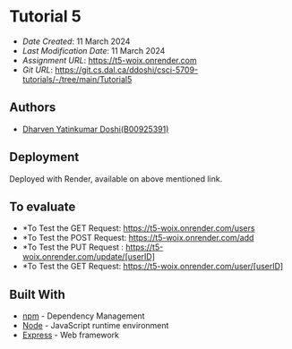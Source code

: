# Tutorial 5
 
* *Date Created*: 11 March 2024
* *Last Modification Date*: 11 March 2024
* *Assignment URL*: <https://t5-woix.onrender.com>
* *Git URL*: <https://git.cs.dal.ca/ddoshi/csci-5709-tutorials/-/tree/main/Tutorial5>
 
## Authors
 
* [Dharven Yatinkumar Doshi(B00925391)](dh442504@dal.ca)
 
## Deployment
 
Deployed with Render, available on above mentioned link.

## To evaluate
* *To Test the GET Request: https://t5-woix.onrender.com/users
* *To Test the POST Request: https://t5-woix.onrender.com/add
* *To Test the PUT Request : https://t5-woix.onrender.com/update/[userID]
* *To Test the GET Request: https://t5-woix.onrender.com/user/[userID]
 
## Built With
 
- [npm](https://docs.npmjs.com/) - Dependency Management
- [Node](https://nodejs.org/en) - JavaScript runtime environment
- [Express](https://expressjs.com/) - Web framework


